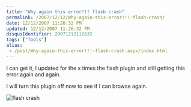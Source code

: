 ```yaml
---
title: "Why again this error!!! flash crash"
permalink: /2007/12/12/Why-again-this-error!!!-flash-crash/
date: 12/12/2007 11:26:32 PM
updated: 12/12/2007 11:26:32 PM
disqusIdentifier: 20071212112632
tags: ["Tools"]
alias:
 - /post/Why-again-this-error!!!-flash-crash.aspx/index.html
---
```

I can get it, I updated for the x times the flash plugin and still getting this error again and again. 

I will turn this plugin off now to see if I can browse again.
<!-- more -->

![flash crash](http://farm3.static.flickr.com/2077/2105015225_8f996e96ef_o.jpg)
